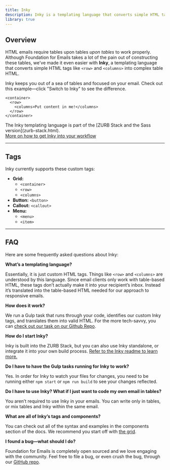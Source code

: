 ```yaml
---
title: Inky
description: Inky is a templating language that converts simple HTML tags into the complex table HTML required for emails.
library: true
---
```


## Overview

HTML emails require tables upon tables *upon tables* to work properly. Although Foundation for Emails takes a lot of the pain out of constructing these tables, we've made it even easier with **Inky**, a templating language that converts simple HTML tags like `<row>` and `<columns>` into complex table HTML.

Inky keeps you out of a sea of tables and focused on your email. Check out this example&mdash;click "Switch to Inky" to see the difference.

```inky_example
<container>
  <row>
    <columns>Put content in me!</columns>
  </row>
</container>
```
<div class="callout warning">
The Inky templating language is part of the [ZURB Stack and the Sass version](zurb-stack.html). <br><a href="#how-to-inky">More on how to get Inky into your workflow</a>
</div>

---

## Tags

Inky currently supports these custom tags:

- **Grid:**
  - `<container>`
  - `<row>`
  - `<columns>`
- **Button:** `<button>`
- **Callout:** `<callout>`
- **Menu:**
  - `<menu>`
  - `<item>`

---

## FAQ

Here are some frequently asked questions about Inky:

**What’s a templating language?**

Essentially, it is just custom HTML tags. Things like `<row>` and `<columns>` are understood by this language. Since email clients only work with table-based HTML, these tags don’t actually make it into your recipient’s inbox. Instead it’s translated into the table-based HTML needed for our approach to responsive emails.

**How does it work?**

We run a Gulp task that runs through your code, identifies our custom Inky tags, and translates them into valid HTML. For the more tech-savvy, you can [check out our task on our Github Repo](https://github.com/zurb/foundation-emails/blob/master/gulpfile.js#L149).

<a id="how-to-inky"></a>
**How do I start Inky?**

Inky is built into the ZURB Stack, but you can also use Inky standalone, or integrate it into your own build process. [Refer to the Inky readme to learn more.](https://github.com/zurb/inky#usage)

**Do I have to have the Gulp tasks running for Inky to work?**

Yes. In order for Inky to watch your files for changes, you need to be running either `npm start` or `npm run build` to see your changes reflected.

**Do I have to use Inky? What if I just want to code my own email in tables?**

You aren’t required to use Inky in your emails. You can write only in tables, or mix tables and Inky within the same email.

**What are all of Inky’s tags and components?**

You can check out all of the syntax and examples in the components section of the docs. We recommend you start off with [the grid](grid.html). 

**I found a bug&mdash;what should I do?**

Foundation for Emails is completely open sourced and we love engaging with the community. Feel free to file a bug, or even crush the bug, through our [GitHub repo](https://github.com/zurb/inky/issues).
